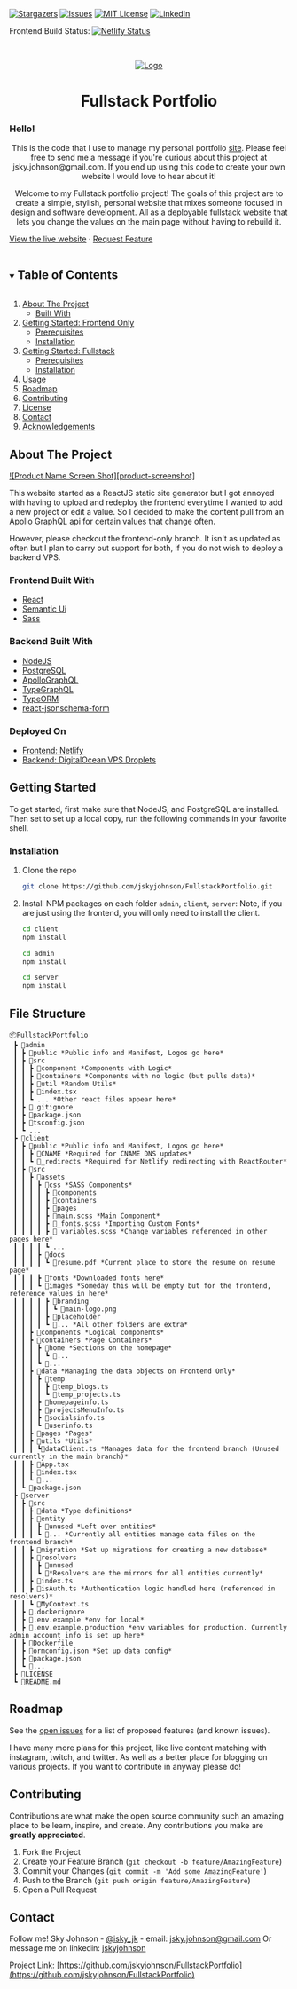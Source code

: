 [![Stargazers][stars-shield]][stars-url]
[![Issues][issues-shield]][issues-url]
[![MIT License][license-shield]][license-url]
[![LinkedIn][linkedin-shield]][linkedin-url]

Frontend Build Status: 
[![Netlify Status](https://api.netlify.com/api/v1/badges/a90a1699-d7e5-4653-9c8c-c43cbc3c4638/deploy-status)](https://app.netlify.com/sites/skyjohnson/deploys)

<!--
Admin Portal Build Status: 
[![Netlify Status](https://api.netlify.com/api/v1/badges/8366ad4c-fd65-476c-869f-9c346ea51ef9/deploy-status)](https://app.netlify.com/sites/portfolioadmin/deploys)

Backend Deploy Status:
-->


<!-- PROJECT LOGO -->
<br />
<p align="center">
  <a href="https://github.com/jskyjohnson/FullstackPortfolio">
    <img src="https://i.imgur.com/zitO1cF.gif" alt="Logo">
  </a>

  <h1 align="center">Fullstack Portfolio</h1>

  <h3>Hello! </h3>
  <p align="center">
This is the code that I use to manage my personal portfolio <a href="https://skyjohnson.me">site</a>. Please feel free to send me a message if you're curious about this project at jsky.johnson@gmail.com. If you end up using this code to create your own website I would love to hear about it! 
  </p>
  
  <p align="center">  
    Welcome to my Fullstack portfolio project! The goals of this project are to create a simple, stylish, personal website that mixes someone focused in design and software development. All as a deployable fullstack website that lets you change the values on the main page without having to rebuild it.
    
<!--     <a href="https://github.com/github_username/repo_name"><strong>Explore the docs »</strong></a> -->
<a href="https://skyjohnson.me/">View the live website</a>
    <!-- ·
    <a href="https://github.com/github_username/repo_name/issues">Report Bug</a>-->
    ·
    <a href="https://github.com/jskyjohnson/FullstackPortfolio/issues">Request Feature</a> 
  </p>
</p>

<!-- TABLE OF CONTENTS -->
<details open="open">
  <summary><h2 style="display: inline-block">Table of Contents</h2></summary>
  <ol>
    <li>
      <a href="#about-the-project">About The Project</a>
      <ul>
        <li><a href="#built-with">Built With</a></li>
      </ul>
    </li>
    <li>
      <a href="#getting-started">Getting Started: Frontend Only</a>
      <ul>
        <li><a href="#prerequisites">Prerequisites</a></li>
        <li><a href="#installation">Installation</a></li>
      </ul>
    </li>
    <li>
      <a href="#getting-started">Getting Started: Fullstack</a>
      <ul>
        <li><a href="#prerequisites">Prerequisites</a></li>
        <li><a href="#installation">Installation</a></li>
      </ul>
    </li>
    <li><a href="#usage">Usage</a></li>
    <li><a href="#roadmap">Roadmap</a></li>
    <li><a href="#contributing">Contributing</a></li>
    <li><a href="#license">License</a></li>
    <li><a href="#contact">Contact</a></li>
    <li><a href="#acknowledgements">Acknowledgements</a></li>
  </ol>
</details>



<!-- ABOUT THE PROJECT -->
## About The Project

[![Product Name Screen Shot][product-screenshot]](https://example.com)

This website started as a ReactJS static site generator but I got annoyed with having to upload and redeploy the frontend everytime I wanted to add a new project or edit a value. So I decided to make the content pull from an Apollo GraphQL api for certain values that change often.

However, please checkout the frontend-only branch. It isn't as updated as often but I plan to carry out support for both, if you do not wish to deploy a backend VPS.


### Frontend Built With
* [React](https://reactjs.org/)
* [Semantic Ui](https://react.semantic-ui.com/)
* [Sass](https://sass-lang.com/)

### Backend Built With
* [NodeJS](https://nodejs.org/en/)
* [PostgreSQL](https://www.postgresql.org/)
* [ApolloGraphQL](https://www.apollographql.com/)
* [TypeGraphQL](https://typegraphql.com/)
* [TypeORM](https://typeorm.io/)
* [react-jsonschema-form](https://react-jsonschema-form.readthedocs.io/en/latest/)

### Deployed On
* [Frontend: Netlify](https://www.netlify.com/)
* [Backend: DigitalOcean VPS Droplets](https://www.digitalocean.com/)


<!-- GETTING STARTED -->
## Getting Started

To get started, first make sure that NodeJS, and PostgreSQL are installed. Then set to set up a local copy, run the following commands in your favorite shell.

<!---
### Prerequisites

This is an example of how to list things you need to use the software and how to install them.
* npm
  ```sh
  npm install npm@latest -g
  ``` --->

### Installation
1. Clone the repo
   ```sh
   git clone https://github.com/jskyjohnson/FullstackPortfolio.git
   ```
2. Install NPM packages on each folder `admin`, `client`, `server`:
  Note, if you are just using the frontend, you will only need to install the client.
     ```sh
   cd client
   npm install
   ```
   ```sh
   cd admin
   npm install
   ```
   ```sh
   cd server
   npm install
   ```
   
## File Structure
```
📦FullstackPortfolio
 ┣ 📂admin
 ┃ ┣ 📂public *Public info and Manifest, Logos go here*
 ┃ ┣ 📂src
 ┃ ┃ ┣ 📂component *Components with Logic*
 ┃ ┃ ┣ 📂containers *Components with no logic (but pulls data)*
 ┃ ┃ ┣ 📂util *Random Utils*
 ┃ ┃ ┣ 📜index.tsx
 ┃ ┃ ┗ ... *Other react files appear here*
 ┃ ┣ 📜.gitignore
 ┃ ┣ 📜package.json
 ┃ ┣ 📜tsconfig.json
 ┃ ┗ ...
 ┣ 📂client
 ┃ ┣ 📂public *Public info and Manifest, Logos go here*
 ┃ ┃ ┣ 📜CNAME *Required for CNAME DNS updates*
 ┃ ┃ ┗ 📜_redirects *Required for Netlify redirecting with ReactRouter*
 ┃ ┣ 📂src
 ┃ ┃ ┣ 📂assets
 ┃ ┃ ┃ ┣ 📂css *SASS Components*
 ┃ ┃ ┃ ┃ ┣ 📂components
 ┃ ┃ ┃ ┃ ┣ 📂containers
 ┃ ┃ ┃ ┃ ┣ 📂pages
 ┃ ┃ ┃ ┃ ┣ 📜main.scss *Main Component*
 ┃ ┃ ┃ ┃ ┣ 📜_fonts.scss *Importing Custom Fonts*
 ┃ ┃ ┃ ┃ ┣ 📜_variables.scss *Change variables referenced in other pages here*
 ┃ ┃ ┃ ┃ ┗ ...
 ┃ ┃ ┃ ┣ 📂docs
 ┃ ┃ ┃ ┃ ┗ 📜resume.pdf *Current place to store the resume on resume page*
 ┃ ┃ ┃ ┣ 📂fonts *Downloaded fonts here*
 ┃ ┃ ┃ ┗ 📂images *Someday this will be empty but for the frontend, reference values in here*
 ┃ ┃ ┃ ┃ ┣ 📂branding
 ┃ ┃ ┃ ┃ ┃ ┗ 📜main-logo.png
 ┃ ┃ ┃ ┃ ┣ 📂placeholder
 ┃ ┃ ┃ ┃ ┗ 📂... *All other folders are extra*
 ┃ ┃ ┣ 📂components *Logical components*
 ┃ ┃ ┣ 📂containers *Page Containers*
 ┃ ┃ ┃ ┣ 📂home *Sections on the homepage*
 ┃ ┃ ┃ ┃ ┗ 📜...
 ┃ ┃ ┃ ┗ 📜...
 ┃ ┃ ┣ 📂data *Managing the data objects on Frontend Only*
 ┃ ┃ ┃ ┣ 📂temp
 ┃ ┃ ┃ ┃ ┣ 📜temp_blogs.ts
 ┃ ┃ ┃ ┃ ┗ 📜temp_projects.ts
 ┃ ┃ ┃ ┣ 📜homepageinfo.ts
 ┃ ┃ ┃ ┣ 📜projectsMenuInfo.ts
 ┃ ┃ ┃ ┣ 📜socialsinfo.ts
 ┃ ┃ ┃ ┗ 📜userinfo.ts
 ┃ ┃ ┣ 📂pages *Pages*
 ┃ ┃ ┣ 📂utils *Utils*
 ┃ ┃ ┃ ┗📜dataClient.ts *Manages data for the frontend branch (Unused currently in the main branch)*
 ┃ ┃ ┣ 📜App.tsx
 ┃ ┃ ┣ 📜index.tsx
 ┃ ┃ ┗ 📜...
 ┃ ┗ 📜package.json
 ┣ 📂server
 ┃ ┣ 📂src
 ┃ ┃ ┣ 📂data *Type definitions*
 ┃ ┃ ┣ 📂entity
 ┃ ┃ ┃ ┣ 📂unused *Left over entities*
 ┃ ┃ ┃ ┗ 📜... *Currently all entities manage data files on the frontend branch*
 ┃ ┃ ┣ 📂migration *Set up migrations for creating a new database*
 ┃ ┃ ┣ 📂resolvers
 ┃ ┃ ┃ ┣ 📂unused
 ┃ ┃ ┃ ┗ 📜*Resolvers are the mirrors for all entities currently*
 ┃ ┃ ┣ 📜index.ts
 ┃ ┃ ┣ 📜isAuth.ts *Authentication logic handled here (referenced in resolvers)*
 ┃ ┃ ┗ 📜MyContext.ts
 ┃ ┣ 📜.dockerignore
 ┃ ┣ 📜.env.example *env for local*
 ┃ ┣ 📜.env.example.production *env variables for production. Currently admin account info is set up here*
 ┃ ┣ 📜Dockerfile
 ┃ ┣ 📜ormconfig.json *Set up data config*
 ┃ ┣ 📜package.json
 ┃ ┗ 📜...
 ┣ 📜LICENSE
 ┗ 📜README.md
 ```

<!-- USAGE EXAMPLES -->
<!---
## Usage

Use this space to show useful examples of how a project can be used. Additional screenshots, code examples and demos work well in this space. You may also link to more resources.

_For more examples, please refer to the [Documentation](https://example.com)_

--->

<!-- ROADMAP -->
## Roadmap

See the [open issues](https://github.com/jskyjohnson/FullstackPortfolio/issues) for a list of proposed features (and known issues).

I have many more plans for this project, like live content matching with instagram, twitch, and twitter. As well as a better place for blogging on various projects. If you want to contribute in anyway please do!



<!-- CONTRIBUTING -->
## Contributing

Contributions are what make the open source community such an amazing place to be learn, inspire, and create. Any contributions you make are **greatly appreciated**.

1. Fork the Project
2. Create your Feature Branch (`git checkout -b feature/AmazingFeature`)
3. Commit your Changes (`git commit -m 'Add some AmazingFeature'`)
4. Push to the Branch (`git push origin feature/AmazingFeature`)
5. Open a Pull Request


<!-- CONTACT -->
## Contact

Follow me! Sky Johnson - [@isky_jk](https://twitter.com/isky_jk) - email: jsky.johnson@gmail.com
Or message me on linkedin: [jskyjohnson](https://www.linkedin.com/in/jskyjohnson/)

Project Link: [https://github.com/jskyjohnson/FullstackPortfolio](https://github.com/jskyjohnson/FullstackPortfolio)

<!-- MARKDOWN LINKS & IMAGES -->
<!-- https://www.markdownguide.org/basic-syntax/#reference-style-links -->
[contributors-shield]: https://img.shields.io/github/contributors/jskyjohnson/FullstackPortfolio.svg?style=for-the-badge
[contributors-url]: https://github.com/jskyjohnson/repo/graphs/contributors
[forks-shield]: https://img.shields.io/github/forks/jskyjohnson/FullstackPortfolio.svg?style=for-the-badge
[forks-url]: https://github.com/jskyjohnson/FullstackPortfolio/network/members
[stars-shield]: https://img.shields.io/github/stars/jskyjohnson/FullstackPortfolio.svg?style=for-the-badge
[stars-url]: https://github.com/jskyjohnson/FullstackPortfolio/stargazers
[issues-shield]: https://img.shields.io/github/issues/jskyjohnson/FullstackPortfolio.svg?style=for-the-badge
[issues-url]: https://github.com/jskyjohnson/FullstackPortfolio/issues
[license-shield]: https://img.shields.io/github/license/jskyjohnson/FullstackPortfolio.svg?style=for-the-badge
[license-url]: https://github.com/jskyjohnson/FullstackPortfolio/blob/master/LICENSE.txt
[linkedin-shield]: https://img.shields.io/badge/-LinkedIn-black.svg?style=for-the-badge&logo=linkedin&colorB=555
[linkedin-url]: https://www.linkedin.com/in/jskyjohnson/
